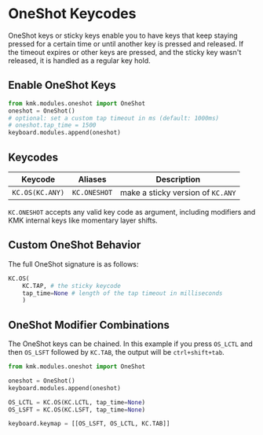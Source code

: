 # OneShot Keycodes

OneShot keys or sticky keys enable you to have keys that keep staying pressed
for a certain time or until another key is pressed and released.
If the timeout expires or other keys are pressed, and the sticky key wasn't
released, it is handled as a regular key hold.

## Enable OneShot Keys

```python
from kmk.modules.oneshot import OneShot
oneshot = OneShot()
# optional: set a custom tap timeout in ms (default: 1000ms)
# oneshot.tap_time = 1500
keyboard.modules.append(oneshot)
```

## Keycodes

|Keycode          | Aliases      |Description                       |
|-----------------|--------------|----------------------------------|
|`KC.OS(KC.ANY)`  | `KC.ONESHOT` |make a sticky version of `KC.ANY` |

`KC.ONESHOT` accepts any valid key code as argument, including modifiers and KMK
internal keys like momentary layer shifts.

## Custom OneShot Behavior

The full OneShot signature is as follows:

```python
KC.OS(
    KC.TAP, # the sticky keycode
    tap_time=None # length of the tap timeout in milliseconds
    )
```


## OneShot Modifier Combinations

The OneShot keys can be chained. In this example if you press `OS_LCTL` and then `OS_LSFT` followed by `KC.TAB`, the output will be `ctrl+shift+tab`.

```python
from kmk.modules.oneshot import OneShot

oneshot = OneShot()
keyboard.modules.append(oneshot)

OS_LCTL = KC.OS(KC.LCTL, tap_time=None)
OS_LSFT = KC.OS(KC.LSFT, tap_time=None)

keyboard.keymap = [[OS_LSFT, OS_LCTL, KC.TAB]]
```

> </details>
